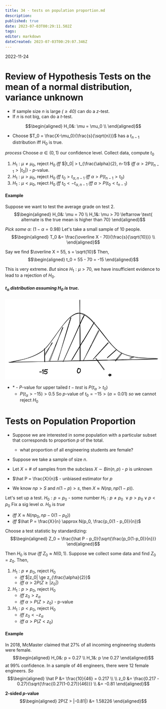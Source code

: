 ```yaml
---
title: 34 - tests on population proportion.md
description: 
published: true
date: 2023-07-03T00:29:11.502Z
tags: 
editor: markdown
dateCreated: 2023-07-03T00:29:07.346Z
---
```


2022-11-24

# Review of Hypothesis Tests on the mean of a normal distribution, variance unknown
- If sample size $n$ is large *($\ge 40$)* can do a $z$-test.
- If $n$ is not big, can do a $t$-test.

$$\begin{aligned}
    H_0&: \mu = \mu_0 \\
\end{aligned}$$
- Choose $T_0 = \frac{X-\mu_0}{\frac{s}{\sqrt{n}}}$ has a $t_{n-1}$ distribution iff $H_0$ is true.

*process*
Choose $\alpha \in (0, 1)$ our confidence level. Collect data, compute $t_0$
1. $H_1: \mu \ne \mu_0$, reject $H_0$ *iff* $|t_0| > t_{\frac{\alpha}{2}, n-1}$ *iff* $\alpha > 2P(t_{n-1} > |t_0|)$ - $p$-value.
2. $H_1: \mu > \mu_0$, reject $H_0$ *iff* $t_0 > t_{\alpha, n-1}$ *iff* $\alpha > P(t_{n-1} > t_0)$
3. $H_1: \mu<\mu_0$, reject $H_0$ *iff* $t_0 < -t_{\alpha, n-1}$ *iff* $\alpha > P(t_0 < t_{n-1})$

#### Example
Suppose we want to test the average grade on test 2.
$$\begin{aligned}
    H_0&: \mu = 70 \\
    H_1&: \mu > 70 \leftarrow \text{ alternate is the true mean is higher  than 70}
\end{aligned}$$

*Pick some $\alpha$*: $(1 - \alpha = 0.98)$
Let's take a small sample of 10 people.
$$\begin{aligned}
    T_0 &= \frac{\overline X - 70}{\frac{s}{\sqrt{10}}} \\
\end{aligned}$$

Say we find $\overline X = 55, s = \sqrt{10}$ Then,
$$\begin{aligned}
    t_0 = 55 - 70 = -15
\end{aligned}$$

This is very extreme. *But* since $H_1: \mu > 70$, we have insufficient evidence to lead to a rejection of $H_0$.

##### $t_\alpha$ distribution assuming $H_0$ is true.

![](/images/20230702003854.png)

- \* - $P$-value for upper tailed $t-test$ is $P(t_\alpha > t_0)$
    - $P(t_\alpha > -15) > 0.5$
So $p$-value of $t_0 = -15 > (\alpha = 0.01)$ *so* we cannot reject $H_0$

# Tests on Population Proportion
- Suppose we are interested in some population with a particular subset that corresponds to proportion $p$ of the total.
    - what proportion of all engineering students are female?

- Suppose we take a sample of size $n$.
- Let $X = \#$ of samples from the subclass $X \sim Bin(n, p)$ - $p$ is unknown
- $\hat P = \frac{X}{n}$ - unbiased estimator for $p$
- We know $np > S$ and $n(1-p) > s$, then $X \approx N(np, np(1-p))$.

Let's set up a test.
$H_0: p = p_0$ - some number
$H_1: p \ne p_0\ \lor p > p_0 \lor p<p_0$
Fix a sig level $\alpha$. $H_0$ is *true* 
- *iff* $X \approx N(np_0, np-0(1 - p_0))$ 
- *iff* $\hat P = \frac{X}{n} \approx N(p_0, \frac{p_0(1 - p_0)}{n})$

Choose a test statistic by standardizing:
$$\begin{aligned}
    Z_0 = \frac{\hat P - p_0}{\sqrt{\frac{p_0(1-p_0)}{n}}}
\end{aligned}$$

Then $H_0$ is *true* *iff* $Z_0 \approx N(0, 1)$.
Suppose we collect some data and find $Z_0 = z_0$. Then,
1. $H_1: p \ne p_0$, reject $H_0$ 
    - *iff* $|z_0| \ge z_{\frac{\alpha}{2}}$
    - *iff* $\alpha > 2P(Z \ge |z_0|)$
2. $H_1: p>p_0$, reject $H_0$
    - *iff* $z_0 > z_\alpha$
    - *iff* $\alpha > P(Z > z_0)$ - p-value
3. $H_1: p<p_0$, reject $H_0$
    - *iff* $z_0 < -z_\alpha$
    - *iff* $\alpha > P(Z < z_0)$
    
#### Example
In 2018, McMaster claimed that $27\%$ of all incoming engineering students were female.
$$\begin{aligned}
    H_0&: p = 0.27 \\
    H_1&: p \ne 0.27
\end{aligned}$$
at $99\%$ confidence. In a sample of 46 engineers, there were 12 female engineers. *So*
$$\begin{aligned}
    \hat P &= \frac{10}{46} = 0.217 \\
    \\
    z_0 &= \frac{0.217 - 0.27}{\sqrt{\frac{0.27(1-0.27)}{46}}} \\
    &= -0.81
\end{aligned}$$

**2-sided $p$-value**
$$\begin{aligned}
    2P(Z > |-0.81|) &= 1.58226
\end{aligned}$$
